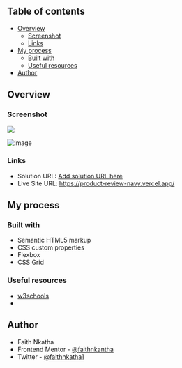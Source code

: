 

## Table of contents

- [Overview](#overview)
  - [Screenshot](#screenshot)
  - [Links](#links)
- [My process](#my-process)
  - [Built with](#built-with)
  - [Useful resources](#useful-resources)
- [Author](#author)



## Overview

### Screenshot

![](./screenshot.jpg)

![image](https://github.com/faithnkantha/product-review/assets/99466752/f1857ac4-1263-4f0a-95a9-95a9027456b2)


### Links

- Solution URL: [Add solution URL here](https://your-solution-url.com)
- Live Site URL: https://product-review-navy.vercel.app/

## My process

### Built with

- Semantic HTML5 markup
- CSS custom properties
- Flexbox
- CSS Grid



### Useful resources

- [w3schools](https://www.w3schools.com/) 
-
## Author

- Faith Nkatha
- Frontend Mentor - [@faithnkantha](https://www.frontendmentor.io/profile/faithnkantha)
- Twitter - [@faithnkatha1](https://twitter.com/fnkatha1?t=R3vH8NRaXot4aaGPxOTW0Q&s=09)



